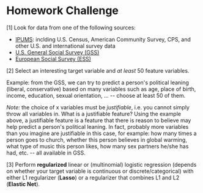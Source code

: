 # Homework Challenge

[1] Look for data from one of the following sources:

- [IPUMS](https://www.ipums.org/): inclding U.S. Census, American Community Survey, CPS, and other U.S. and international survey data
- [U.S. General Social Survey (GSS)](http://gss.norc.org/)
- [European Social Survey (ESS)](https://www.europeansocialsurvey.org/)

[2] Select an interesting target variable and *at least* 50 feature variables.

Example: from the GSS, we can try to predict a person's political leaning (liberal, conservative) based on many variables such as age, place of birth, income, education, sexual orientation, ... -- choose at least 50 of them.

*Note:* the choice of x variables must be *justifiable*, i.e. you cannot simply throw all variables in. What is a justifiable feature? Using the example above, a justifiable feature is a feature that there is reason to believe may help predict a person's political leaning. In fact, probably more variables than you imagine are justifiable in this case, for example: how many times a person goes to church, whether this person believes in global warming, what type of music this person likes, how many sex partners he/she has had, etc. -- all available in GSS.

[3] Perform **regularized** linear or (multinomial) logistic regression (depends on whether your target variable is continuous or discrete/categorical) with either L1 regularizer (**Lasso**) or a regularizer that combines L1 and L2 (**Elastic Net**).
